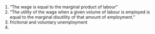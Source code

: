 
1) “The wage is equal to the marginal product of labour”
2) “The utility of the wage when a given volume of labour is employed is equal to the marginal disutility of that amount of employment.”
3) frictional and voluntary unemployment
4) 


